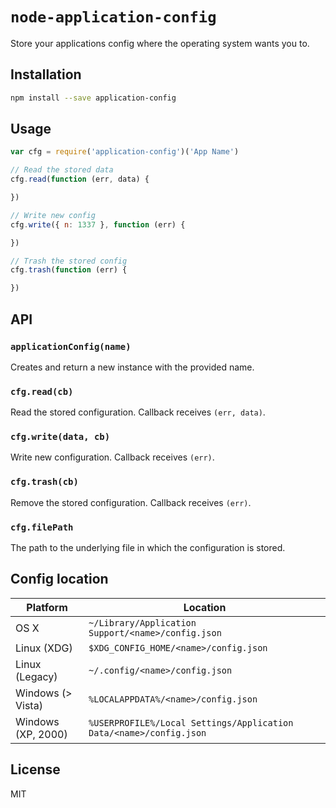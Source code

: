 # `node-application-config`

Store your applications config where the operating system wants you to.

## Installation

```sh
npm install --save application-config
```

## Usage

```js
var cfg = require('application-config')('App Name')

// Read the stored data
cfg.read(function (err, data) {

})

// Write new config
cfg.write({ n: 1337 }, function (err) {

})

// Trash the stored config
cfg.trash(function (err) {

})
```

## API

### `applicationConfig(name)`

Creates and return a new instance with the provided name.

### `cfg.read(cb)`

Read the stored configuration. Callback receives `(err, data)`.

### `cfg.write(data, cb)`

Write new configuration. Callback receives `(err)`.

### `cfg.trash(cb)`

Remove the stored configuration. Callback receives `(err)`.

### `cfg.filePath`

The path to the underlying file in which the configuration is stored.

## Config location

Platform | Location
--- | ---
OS X | `~/Library/Application Support/<name>/config.json`
Linux (XDG) | `$XDG_CONFIG_HOME/<name>/config.json`
Linux (Legacy) | `~/.config/<name>/config.json`
Windows (> Vista) | `%LOCALAPPDATA%/<name>/config.json`
Windows (XP, 2000) | `%USERPROFILE%/Local Settings/Application Data/<name>/config.json`

## License

MIT

